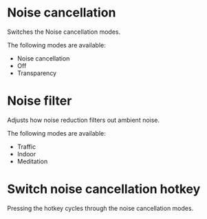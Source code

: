 # Noise cancellation

Switches the Noise cancellation modes.

The following modes are available:

- Noise cancellation
- Off 
- Transparency 

# Noise filter

Adjusts how noise reduction filters out ambient noise.

The following modes are available:

- Traffic 
- Indoor 
- Meditation 

# Switch noise cancellation hotkey 

Pressing the hotkey cycles through the noise cancellation modes. 